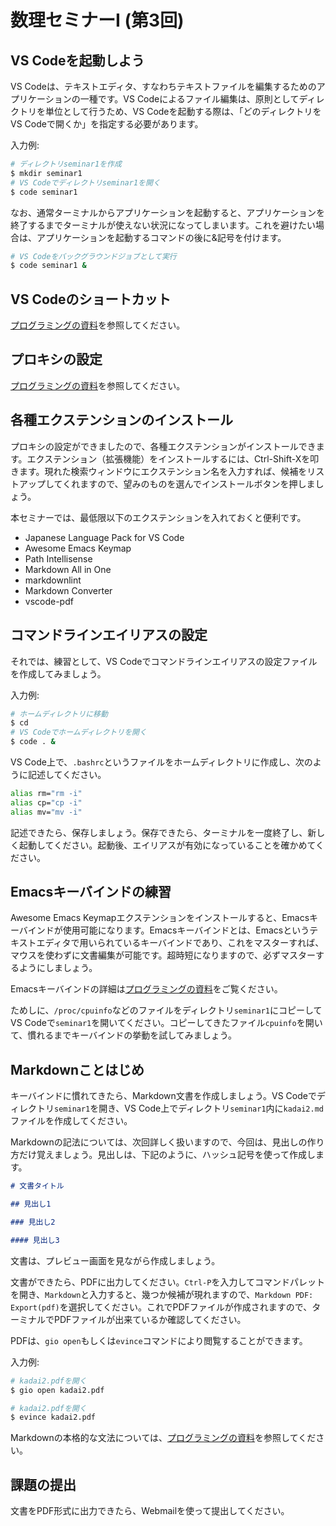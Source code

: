 # 数理セミナーI (第3回)

## VS Codeを起動しよう

VS Codeは、テキストエディタ、すなわちテキストファイルを編集するためのアプリケーションの一種です。VS Codeによるファイル編集は、原則としてディレクトリを単位として行うため、VS Codeを起動する際は、「どのディレクトリをVS Codeで開くか」を指定する必要があります。

入力例:

```bash
# ディレクトリseminar1を作成
$ mkdir seminar1
# VS Codeでディレクトリseminar1を開く
$ code seminar1
```

なお、通常ターミナルからアプリケーションを起動すると、アプリケーションを終了するまでターミナルが使えない状況になってしまいます。これを避けたい場合は、アプリケーションを起動するコマンドの後に&記号を付けます。

```bash
# VS Codeをバックグラウンドジョブとして実行
$ code seminar1 &
```

## VS Codeのショートカット

[プログラミングの資料](../programming2024/programming-2.md#vs-code-ショートカット)を参照してください。

## プロキシの設定

[プログラミングの資料](../programming2024/programming-2.md#プロキシの設定vs-code)を参照してください。

## 各種エクステンションのインストール

プロキシの設定ができましたので、各種エクステンションがインストールできます。エクステンション（拡張機能）をインストールするには、Ctrl-Shift-Xを叩きます。現れた検索ウィンドウにエクステンション名を入力すれば、候補をリストアップしてくれますので、望みのものを選んでインストールボタンを押しましょう。

本セミナーでは、最低限以下のエクステンションを入れておくと便利です。

+ Japanese Language Pack for VS Code
+ Awesome Emacs Keymap
+ Path Intellisense
+ Markdown All in One
+ markdownlint
+ Markdown Converter
+ vscode-pdf

## コマンドラインエイリアスの設定

それでは、練習として、VS Codeでコマンドラインエイリアスの設定ファイルを作成してみましょう。

入力例:

```bash
# ホームディレクトリに移動
$ cd
# VS Codeでホームディレクトリを開く
$ code . &
```

VS Code上で、`.bashrc`というファイルをホームディレクトリに作成し、次のように記述してください。

```bash
alias rm="rm -i"
alias cp="cp -i"
alias mv="mv -i"
```

記述できたら、保存しましょう。保存できたら、ターミナルを一度終了し、新しく起動してください。起動後、エイリアスが有効になっていることを確かめてください。

## Emacsキーバインドの練習

Awesome Emacs Keymapエクステンションをインストールすると、Emacsキーバインドが使用可能になります。Emacsキーバインドとは、Emacsというテキストエディタで用いられているキーバインドであり、これをマスターすれば、マウスを使わずに文書編集が可能です。超時短になりますので、必ずマスターするようにしましょう。

Emacsキーバインドの詳細は[プログラミングの資料](../programming2024/programming-2.md#emacsキーバインディング)をご覧ください。

ためしに、`/proc/cpuinfo`などのファイルをディレクトリ`seminar1`にコピーしてVS Codeで`seminar1`を開いてください。コピーしてきたファイル`cpuinfo`を開いて、慣れるまでキーバインドの挙動を試してみましょう。

## Markdownことはじめ

キーバインドに慣れてきたら、Markdown文書を作成しましょう。VS Codeでディレクトリ`seminar1`を開き、VS Code上でディレクトリ`seminar1`内に`kadai2.md`ファイルを作成してください。

Markdownの記法については、次回詳しく扱いますので、今回は、見出しの作り方だけ覚えましょう。見出しは、下記のように、ハッシュ記号を使って作成します。

```markdown
# 文書タイトル

## 見出し1

### 見出し2

#### 見出し3
```

文書は、プレビュー画面を見ながら作成しましょう。

文書ができたら、PDFに出力してください。`Ctrl-P`を入力してコマンドパレットを開き、`Markdown`と入力すると、幾つか候補が現れますので、`Markdown PDF: Export(pdf)`を選択してください。これでPDFファイルが作成されますので、ターミナルでPDFファイルが出来ているか確認してください。

PDFは、`gio open`もしくは`evince`コマンドにより閲覧することができます。

入力例:

```bash
# kadai2.pdfを開く
$ gio open kadai2.pdf
```

```bash
# kadai2.pdfを開く
$ evince kadai2.pdf
```

Markdownの本格的な文法については、[プログラミングの資料](https://kut-econ.github.io/programming2024/programming-2.html#マークダウン入門)を参照してください。

## 課題の提出

文書をPDF形式に出力できたら、Webmailを使って提出してください。
